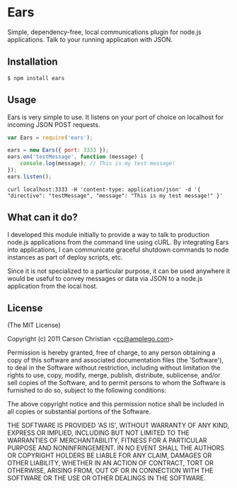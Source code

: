 # Ears

Simple, dependency-free, local communications plugin for node.js applications. Talk to your running application with JSON.

## Installation

	$ npm install ears

## Usage

Ears is very simple to use. It listens on your port of choice on localhost for incoming JSON POST requests.

````javascript
var Ears = require('ears');

ears = new Ears({ port: 3333 });
ears.on('testMessage', function (message) {
	console.log(message); // This is my test message!
});
ears.listen();
````

	curl localhost:3333 -H 'content-type: application/json' -d '{ "directive": "testMessage", "message": "This is my test message!" }'


## What can it do?

I developed this module initially to provide a way to talk to production node.js applications from the command line
using cURL. By integrating Ears into applications, I can communicate graceful shutdown commands to node instances
as part of deploy scripts, etc.

Since it is not specialized to a particular purpose, it can be used anywhere it would be useful to convey messages or data
via JSON to a node.js application from the local host.

## License 

(The MIT License)

Copyright (c) 2011 Carson Christian &lt;cc@amplego.com&gt;

Permission is hereby granted, free of charge, to any person obtaining
a copy of this software and associated documentation files (the
'Software'), to deal in the Software without restriction, including
without limitation the rights to use, copy, modify, merge, publish,
distribute, sublicense, and/or sell copies of the Software, and to
permit persons to whom the Software is furnished to do so, subject to
the following conditions:

The above copyright notice and this permission notice shall be
included in all copies or substantial portions of the Software.

THE SOFTWARE IS PROVIDED 'AS IS', WITHOUT WARRANTY OF ANY KIND,
EXPRESS OR IMPLIED, INCLUDING BUT NOT LIMITED TO THE WARRANTIES OF
MERCHANTABILITY, FITNESS FOR A PARTICULAR PURPOSE AND NONINFRINGEMENT.
IN NO EVENT SHALL THE AUTHORS OR COPYRIGHT HOLDERS BE LIABLE FOR ANY
CLAIM, DAMAGES OR OTHER LIABILITY, WHETHER IN AN ACTION OF CONTRACT,
TORT OR OTHERWISE, ARISING FROM, OUT OF OR IN CONNECTION WITH THE
SOFTWARE OR THE USE OR OTHER DEALINGS IN THE SOFTWARE.